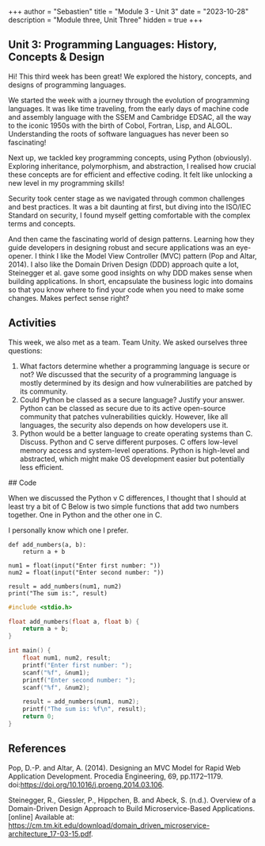 +++
author = "Sebastien"
title = "Module 3 - Unit 3"
date = "2023-10-28"
description = "Module three, Unit Three"
hidden = true
+++

## Unit 3: Programming Languages: History, Concepts & Design

Hi! This third week has been great! We explored the history, concepts, and designs of programming languages.

We started the week with a journey through the evolution of programming languages. It was like time traveling, from the early days of machine code and assembly language with the SSEM and Cambridge EDSAC, all the way to the iconic 1950s with the birth of Cobol, Fortran, Lisp, and ALGOL. Understanding the roots of software languagues has never been so fascinating!

Next up, we tackled key programming concepts, using Python (obviously). Exploring inheritance, polymorphism, and abstraction, I realised how crucial these concepts are for efficient and effective coding. It felt like unlocking a new level in my programming skills!

Security took center stage as we navigated through common challenges and best practices. It was a bit daunting at first, but diving into the ISO/IEC Standard on security, I found myself getting comfortable with the complex terms and concepts.

And then came the fascinating world of design patterns. Learning how they guide developers in designing robust and secure applications was an eye-opener. I think I like the Model View Controller (MVC) pattern (Pop and Altar, 2014). I also like the Domain Driven Design (DDD) approach quite a lot, Steinegger et al. gave some good insights on why DDD makes sense when building applications. In short, encapsulate the business logic into domains so that you know where to find your code when you need to make some changes. Makes perfect sense right?


## Activities

This week, we also met as a team. Team Unity. We asked ourselves three questions:

1. What factors determine whether a programming language is secure or not?
    We discussed that the security of a programming language is mostly determined by its design and how vulnerabilities are patched by its community.
2. Could Python be classed as a secure language? Justify your answer.
    Python can be classed as secure due to its active open-source community that patches vulnerabilities quickly.
    However, like all languages, the security also depends on how developers use it.
3. Python would be a better language to create operating systems than C. Discuss.
    Python and C serve different purposes. C offers low-level memory access and system-level operations.
    Python is high-level and abstracted, which might make OS development easier but potentially less efficient.

## Code

When we discussed the Python v C differences, I thought that I should at least try a bit of C
Below is two simple functions that add two numbers together. One in Python and the other one in C.

I personally know which one I prefer.

```python3
def add_numbers(a, b):
    return a + b

num1 = float(input("Enter first number: "))
num2 = float(input("Enter second number: "))

result = add_numbers(num1, num2)
print("The sum is:", result)
```

```c
#include <stdio.h>

float add_numbers(float a, float b) {
    return a + b;
}

int main() {
    float num1, num2, result;
    printf("Enter first number: ");
    scanf("%f", &num1);
    printf("Enter second number: ");
    scanf("%f", &num2);

    result = add_numbers(num1, num2);
    printf("The sum is: %f\n", result);
    return 0;
}
```


## References

Pop, D.-P. and Altar, A. (2014). Designing an MVC Model for Rapid Web Application Development. Procedia Engineering, 69, pp.1172–1179. doi:https://doi.org/10.1016/j.proeng.2014.03.106.

Steinegger, R., Giessler, P., Hippchen, B. and Abeck, S. (n.d.). Overview of a Domain-Driven Design Approach to Build Microservice-Based Applications. [online] Available at: https://cm.tm.kit.edu/download/domain_driven_microservice-architecture_17-03-15.pdf.



